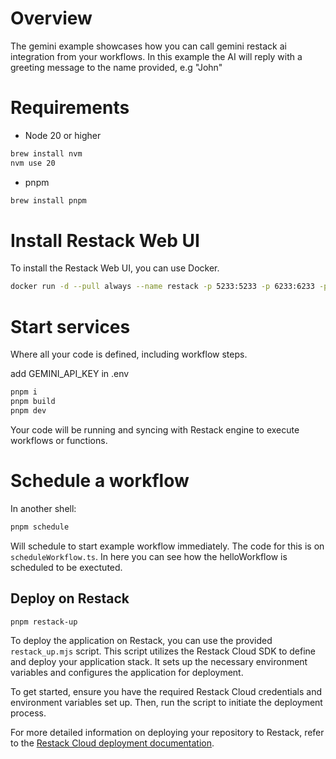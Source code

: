 # Overview

The gemini example showcases how you can call gemini restack ai integration from your workflows. In this example the AI will reply with a greeting message to the name provided, e.g "John"

# Requirements

- Node 20 or higher

```bash
brew install nvm
nvm use 20
```

- pnpm

```bash
brew install pnpm
```

# Install Restack Web UI

To install the Restack Web UI, you can use Docker.

```bash
docker run -d --pull always --name restack -p 5233:5233 -p 6233:6233 -p 7233:7233 ghcr.io/restackio/restack:main
```

# Start services

Where all your code is defined, including workflow steps.

add GEMINI_API_KEY in .env

```bash
pnpm i
pnpm build
pnpm dev
```

Your code will be running and syncing with Restack engine to execute workflows or functions.

# Schedule a workflow

In another shell:

```bash
pnpm schedule
```

Will schedule to start example workflow immediately. The code for this is on `scheduleWorkflow.ts`. In here you can see how the helloWorkflow is scheduled to be exectuted.

## Deploy on Restack

```bash
pnpm restack-up
```

To deploy the application on Restack, you can use the provided `restack_up.mjs` script. This script utilizes the Restack Cloud SDK to define and deploy your application stack. It sets up the necessary environment variables and configures the application for deployment.

To get started, ensure you have the required Restack Cloud credentials and environment variables set up. Then, run the script to initiate the deployment process.

For more detailed information on deploying your repository to Restack, refer to the [Restack Cloud deployment documentation](https://docs.restack.io/restack-cloud/deployrepo).

